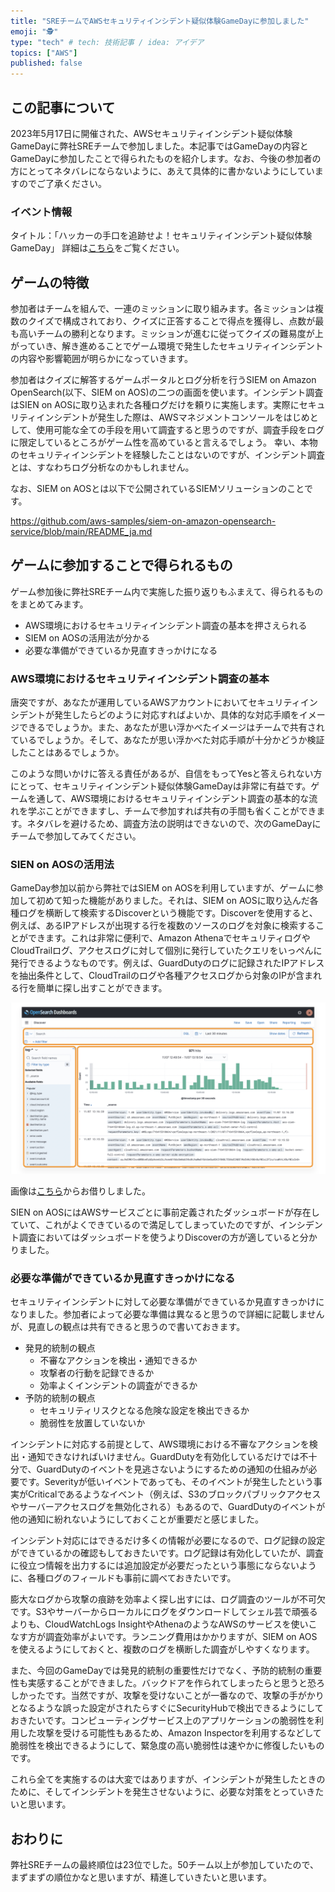 ```yaml
---
title: "SREチームでAWSセキュリティインシデント疑似体験GameDayに参加しました"
emoji: "🕵"
type: "tech" # tech: 技術記事 / idea: アイデア
topics: ["AWS"]
published: false
---
```

## この記事について
2023年5月17日に開催された、AWSセキュリティインシデント疑似体験GameDayに弊社SREチームで参加しました。本記事ではGameDayの内容とGameDayに参加したことで得られたものを紹介します。なお、今後の参加者の方にとってネタバレにならないように、あえて具体的に書かないようにしていますのでご了承ください。

### イベント情報
タイトル：「ハッカーの手口を追跡せよ！セキュリティインシデント疑似体験GameDay」
詳細は[こちら](https://pages.awscloud.com/siem-gameday-reg.html)をご覧ください。

## ゲームの特徴
参加者はチームを組んで、一連のミッションに取り組みます。各ミッションは複数のクイズで構成されており、クイズに正答することで得点を獲得し、点数が最も高いチームの勝利となります。ミッションが進むに従ってクイズの難易度が上がっていき、解き進めることでゲーム環境で発生したセキュリティインシデントの内容や影響範囲が明らかになっていきます。

参加者はクイズに解答するゲームポータルとログ分析を行うSIEM on Amazon OpenSearch(以下、SIEM on AOS)の二つの画面を使います。インシデント調査はSIEN on AOSに取り込まれた各種ログだけを頼りに実施します。実際にセキュリティインシデントが発生した際は、AWSマネジメントコンソールをはじめとして、使用可能な全ての手段を用いて調査すると思うのですが、調査手段をログに限定しているところがゲーム性を高めていると言えるでしょう。
幸い、本物のセキュリティインシデントを経験したことはないのですが、インシデント調査とは、すなわちログ分析なのかもしれません。

なお、SIEM on AOSとは以下で公開されているSIEMソリューションのことです。

https://github.com/aws-samples/siem-on-amazon-opensearch-service/blob/main/README_ja.md

## ゲームに参加することで得られるもの
ゲーム参加後に弊社SREチーム内で実施した振り返りもふまえて、得られるものをまとめてみます。

- AWS環境におけるセキュリティインシデント調査の基本を押さえられる
- SIEM on AOSの活用法が分かる
- 必要な準備ができているか見直すきっかけになる

### AWS環境におけるセキュリティインシデント調査の基本
唐突ですが、あなたが運用しているAWSアカウントにおいてセキュリティインシデントが発生したらどのように対応すればよいか、具体的な対応手順をイメージできるでしょうか。また、あなたが思い浮かべたイメージはチームで共有されているでしょうか。そして、あなたが思い浮かべた対応手順が十分かどうか検証したことはあるでしょうか。

このような問いかけに答える責任があるが、自信をもってYesと答えられない方にとって、セキュリティインシデント疑似体験GameDayは非常に有益です。ゲームを通して、AWS環境におけるセキュリティインシデント調査の基本的な流れを学ぶことができますし、チームで参加すれば共有の手間も省くことができます。ネタバレを避けるため、調査方法の説明はできないので、次のGameDayにチームで参加してみてください。

### SIEN on AOSの活用法
GameDay参加以前から弊社ではSIEM on AOSを利用していますが、ゲームに参加して初めて知った機能がありました。それは、SIEM on AOSに取り込んだ各種ログを横断して検索するDiscoverという機能です。Discoverを使用すると、例えば、あるIPアドレスが出現する行を複数のソースのログを対象に検索することができます。これは非常に便利で、Amazon AthenaでセキュリティログやCloudTrailログ、アクセスログに対して個別に発行していたクエリをいっぺんに発行できるようなものです。例えば、GuardDutyのログに記録されたIPアドレスを抽出条件として、CloudTrailのログや各種アクセスログから対象のIPが含まれる行を簡単に探し出すことができます。

![](/images/7e29aa191d056f/siem_on_aos_discover_screen.png)

画像は[こちら](https://catalog.us-east-1.prod.workshops.aws/workshops/60a6ee4e-e32d-42f5-bd9b-4a2f7c135a72/ja-JP/03-log-analysis-basics/03-02-log-analysis/03-02-1-discover-screen)からお借りしました。

SIEN on AOSにはAWSサービスごとに事前定義されたダッシュボードが存在していて、これがよくできているので満足してしまっていたのですが、インシデント調査においてはダッシュボードを使うよりDiscoverの方が適していると分かりました。

### 必要な準備ができているか見直すきっかけになる
セキュリティインシデントに対して必要な準備ができているか見直すきっかけになりました。参加者によって必要な準備は異なると思うので詳細に記載しませんが、見直しの観点は共有できると思うので書いておきます。

- 発見的統制の観点
  - 不審なアクションを検出・通知できるか
  - 攻撃者の行動を記録できるか
  - 効率よくインシデントの調査ができるか
- 予防的統制の観点
  - セキュリティリスクとなる危険な設定を検出できるか
  - 脆弱性を放置していないか

インシデントに対応する前提として、AWS環境における不審なアクションを検出・通知できなければいけません。GuardDutyを有効化しているだけでは不十分で、GuardDutyのイベントを見逃さないようにするための通知の仕組みが必要です。Severityが低いイベントであっても、そのイベントが発生したという事実がCriticalであるようなイベント（例えば、S3のブロックパブリックアクセスやサーバーアクセスログを無効化される）もあるので、GuardDutyのイベントが他の通知に紛れないようにしておくことが重要だと感じました。

インシデント対応にはできるだけ多くの情報が必要になるので、ログ記録の設定ができているかの確認もしておきたいです。ログ記録は有効化していたが、調査に役立つ情報を出力するには追加設定が必要だったという事態にならないように、各種ログのフィールドも事前に調べておきたいです。

膨大なログから攻撃の痕跡を効率よく探し出すには、ログ調査のツールが不可欠です。S3やサーバーからローカルにログをダウンロードしてシェル芸で頑張るよりも、CloudWatchLogs InsightやAthenaのようなAWSのサービスを使いこなす方が調査効率がよいです。ランニング費用はかかりますが、SIEM on AOSを使えるようにしておくと、複数のログを横断した調査がしやすくなります。

また、今回のGameDayでは発見的統制の重要性だけでなく、予防的統制の重要性も実感することができました。バックドアを作られてしまったらと思うと恐ろしかったです。当然ですが、攻撃を受けないことが一番なので、攻撃の手がかりとなるような誤った設定がされたらすぐにSecurityHubで検出できるようにしておきたいです。コンピューティングサービス上のアプリケーションの脆弱性を利用した攻撃を受ける可能性もあるため、Amazon Inspectorを利用するなどして脆弱性を検出できるようにして、緊急度の高い脆弱性は速やかに修復したいものです。

これら全てを実施するのは大変ではありますが、インシデントが発生したときのために、そしてインシデントを発生させないように、必要な対策をとっていきたいと思います。

## おわりに
弊社SREチームの最終順位は23位でした。50チーム以上が参加していたので、まずまずの順位かなと思いますが、精進していきたいと思います。

